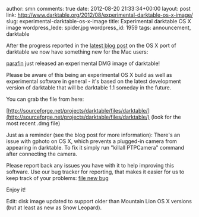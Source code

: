 author: smn
comments: true
date: 2012-08-20 21:33:34+00:00
layout: post
link: http://www.darktable.org/2012/08/experimental-darktable-os-x-image/
slug: experimental-darktable-os-x-image
title: Experimental darktable OS X image
wordpress_lede: spider.jpg
wordpress_id: 1959
tags: announcement, darktable

After the progress reported in the [latest blog post](http://www.darktable.org/2012/08/bringing-current-darktable-to-os-x/) on the OS X port of darktable we now have something new for the Mac users:

[parafin](http://www.darktable.org/author/parafin/) just released an experimental DMG image of darktable!

Please be aware of this being an experimental OS X build as well as experimental software in general - it's based on the latest development version of darktable that will be darktable 1.1 someday in the future.

You can grab the file from here:

[http://sourceforge.net/projects/darktable/files/darktable/](http://sourceforge.net/projects/darktable/files/darktable/) (look for the most recent .dmg file)

Just as a reminder (see the blog post for more information): There's an issue with gphoto on OS X, which prevents a plugged-in camera from appearing in darktable. To fix it simply run "killall PTPCamera" command after connecting the camera.

Please report back any issues you have with it to help improving this software. Use our bug tracker for reporting, that makes it easier for us to keep track of your problems: [file new bug](http://darktable.org/redmine/projects/darktable/issues/new)

Enjoy it!

Edit: disk image updated to support older than Mountain Lion OS X versions (but at least as new as Snow Leopard).

